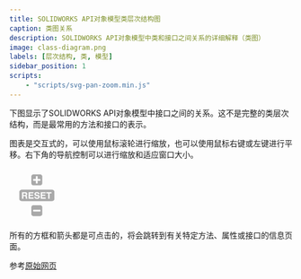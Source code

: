 ```yaml
---
title: SOLIDWORKS API对象模型类层次结构图
caption: 类图关系
description: SOLIDWORKS API对象模型中类和接口之间关系的详细解释（类图）
image: class-diagram.png
labels: [层次结构, 类, 模型]
sidebar_position: 1
scripts:
    - "scripts/svg-pan-zoom.min.js"
---
```

下图显示了SOLIDWORKS API对象模型中接口之间的关系。这不是完整的类层次结构，而是最常用的方法和接口的表示。

图表是交互式的，可以使用鼠标滚轮进行缩放，也可以使用鼠标右键或左键进行平移。右下角的导航控制可以进行缩放和适应窗口大小。

![控制框](control-box.png)

所有的方框和箭头都是可点击的，将会跳转到有关特定方法、属性或接口的信息页面。

参考[原始网页](https://www.codestack.net/solidworks-api/getting-started/api-object-model/class-diagram/)